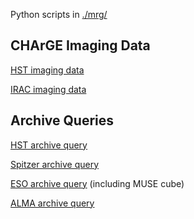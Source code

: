 Python scripts in [./mrg/](https://github.com/gbrammer/mrg0138_supernova/tree/master/Analysis/mrg)

CHArGE Imaging Data
-------------------

[HST imaging data](https://s3.amazonaws.com/grizli-v1/Pipeline/j013804m2156/Prep/j013804m2156.summary.html)

[IRAC imaging data](https://s3.amazonaws.com/grizli-v1/Pipeline/j013804m2156/IRAC/j013804m2156.irac.html)

Archive Queries
---------------

[HST archive query](https://archive.stsci.edu/hst/search.php?RA=24.51569215017961&DEC=-21.92540767360877&radius=3.&max_records=5000&sci_aec=S&action=Search)

[Spitzer archive query](https://sha.ipac.caltech.edu/applications/Spitzer/SHA/#id=SearchByPosition&RequestClass=ServerRequest&DoSearch=true&SearchByPosition.field.radius=0.13888889000000001&UserTargetWorldPt=24.51231984;-21.92978758;EQ_J2000&SimpleTargetPanel.field.resolvedBy=nedthensimbad&MoreOptions.field.prodtype=aor,pbcd,bcd,irsenhanced&shortDesc=Position&isBookmarkAble=true&isDrillDownRoot=true&isSearchResult=true)

[ESO archive query](https://archive.eso.org/scienceportal/home?data_release_date=*:2020-02-12&pos=24.50990183,-21.92601304&r=0.05&poly=24.673862,-22.071835,24.346325,-22.071835,24.346661,-21.779674,24.673525,-21.779674&dp_type=CUBE&sort=dist,-fov,-obs_date&s=P%2fDSS2%2fcolor&f=0.303532&fc=24.673525,-21.779674&cs=J2000&av=true&ac=false&c=8,9,10,11,12,13,14,15,16,17,18&ta=RES&dts=true&sdtm=%7b%22CUBE%22%3atrue%7d&at=24.50990183,-21.92601304) (including MUSE cube)

[ALMA archive query](http://almascience.nrao.edu/asax/?result_view=observation&raDec=24.50990183%20-21.92601304)

